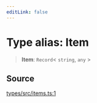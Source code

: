 ```yaml
---
editLink: false
---
```


# Type alias: Item

> **Item**: `Record`\< `string`, `any` \>

## Source

[types/src/items.ts:1](https://github.com/directus/directus/blob/7789a6c53/packages/types/src/items.ts#L1)
